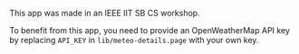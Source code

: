 This app was made in an IEEE IIT SB CS workshop.

To benefit from this app, you need to provide an OpenWeatherMap API key by replacing `API_KEY` in `lib/meteo-details.page` with your own key.
